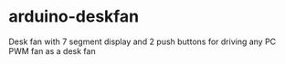 # arduino-deskfan
Desk fan with 7 segment display and 2 push buttons for driving any PC PWM fan as a desk fan
